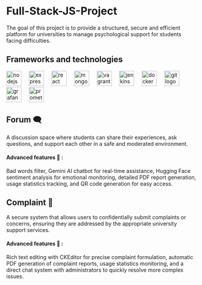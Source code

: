 # Full-Stack-JS-Project
The goal of this project is to provide a structured, secure and efficient platform for universities to manage psychological support for students facing difficulties.  
## Frameworks and technologies  
<p align="left">
<img src="https://cdn.jsdelivr.net/gh/devicons/devicon/icons/nodejs/nodejs-original.svg" height="40" alt="nodejs logo"  />
<img width="12" />
<img src="https://skillicons.dev/icons?i=express" height="40" alt="express logo"  />
<img width="12" />
<img src="https://cdn.jsdelivr.net/gh/devicons/devicon/icons/react/react-original.svg" height="40" alt="react logo"  />
<img width="12" />
<img src="https://cdn.simpleicons.org/mongodb/47A248" height="40" alt="mongodb logo"  />
<img width="12" />
<img src="https://cdn.jsdelivr.net/gh/devicons/devicon/icons/vagrant/vagrant-original.svg" height="40" alt="vagrant logo"  />
<img width="12" />
<img src="https://skillicons.dev/icons?i=jenkins" height="40" alt="jenkins logo"  />
<img width="12" />
<img src="https://cdn.jsdelivr.net/gh/devicons/devicon/icons/docker/docker-plain-wordmark.svg" height="40" alt="docker logo"  />
<img width="12" />
<img src="https://cdn.jsdelivr.net/gh/devicons/devicon/icons/git/git-original.svg" height="40" alt="git logo"  />
<img width="12" />
<img src="https://cdn.simpleicons.org/grafana/F46800" height="40" alt="grafana logo"  />
<img width="12" />
<img src="https://cdn.jsdelivr.net/gh/devicons/devicon/icons/prometheus/prometheus-original.svg" height="40" alt="prometheus logo"  />
<img width="12" />
</p>  

## Forum 🗨️
A discussion space where students can share their experiences, ask questions, and support each other in a safe and moderated environment.  
#### Advanced features 🚀 :
Bad words filter, Gemini AI chatbot for real-time assistance, Hugging Face sentiment analysis for emotional monitoring, detailed PDF report generation, usage statistics tracking, and QR code generation for easy access.

## Complaint 📩
A secure system that allows users to confidentially submit complaints or concerns, ensuring they are addressed by the appropriate university support services.  
#### Advanced features 🚀 :
Rich text editing with CKEditor for precise complaint formulation, automatic PDF generation of complaint reports, usage statistics monitoring, and a direct chat system with administrators to quickly resolve more complex issues.

